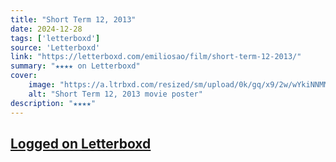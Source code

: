 ```yaml
---
title: "Short Term 12, 2013"
date: 2024-12-28
tags: ['letterboxd']
source: 'Letterboxd'
link: "https://letterboxd.com/emiliosao/film/short-term-12-2013/"
summary: "★★★★ on Letterboxd"
cover:
    image: "https://a.ltrbxd.com/resized/sm/upload/0k/gq/x9/2w/wYkiNNMM1O5c2yEcj8Lf9UbaB1a-0-600-0-900-crop.jpg?v=5dda66ba4c"
    alt: "Short Term 12, 2013 movie poster"
description: "★★★★"
---
```

## [Logged on Letterboxd](https://letterboxd.com/emiliosao/film/short-term-12-2013/)

